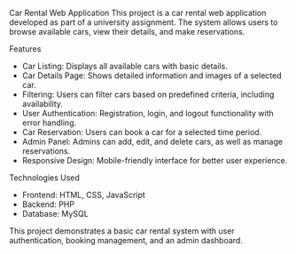 Car Rental Web Application
This project is a car rental web application developed as part of a university assignment. The system allows users to browse available cars, view their details, and make reservations.

Features
- Car Listing: Displays all available cars with basic details.
- Car Details Page: Shows detailed information and images of a selected car.
- Filtering: Users can filter cars based on predefined criteria, including availability.
- User Authentication: Registration, login, and logout functionality with error handling.
- Car Reservation: Users can book a car for a selected time period.
- Admin Panel: Admins can add, edit, and delete cars, as well as manage reservations.
- Responsive Design: Mobile-friendly interface for better user experience.

Technologies Used
- Frontend: HTML, CSS, JavaScript
- Backend: PHP
- Database: MySQL

This project demonstrates a basic car rental system with user authentication, booking management, and an admin dashboard.
